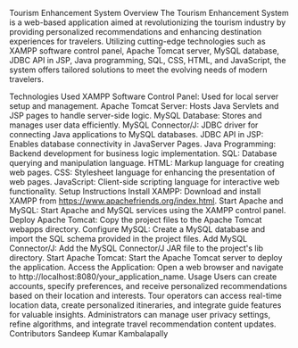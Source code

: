Tourism Enhancement System
Overview
The Tourism Enhancement System is a web-based application aimed at revolutionizing the tourism industry by providing personalized recommendations and enhancing destination experiences for travelers. Utilizing cutting-edge technologies such as XAMPP software control panel, Apache Tomcat server, MySQL database, JDBC API in JSP, Java programming, SQL, CSS, HTML, and JavaScript, the system offers tailored solutions to meet the evolving needs of modern travelers.

Technologies Used
XAMPP Software Control Panel: Used for local server setup and management.
Apache Tomcat Server: Hosts Java Servlets and JSP pages to handle server-side logic.
MySQL Database: Stores and manages user data efficiently.
MySQL Connector/J: JDBC driver for connecting Java applications to MySQL databases.
JDBC API in JSP: Enables database connectivity in JavaServer Pages.
Java Programming: Backend development for business logic implementation.
SQL: Database querying and manipulation language.
HTML: Markup language for creating web pages.
CSS: Stylesheet language for enhancing the presentation of web pages.
JavaScript: Client-side scripting language for interactive web functionality.
Setup Instructions
Install XAMPP: Download and install XAMPP from https://www.apachefriends.org/index.html.
Start Apache and MySQL: Start Apache and MySQL services using the XAMPP control panel.
Deploy Apache Tomcat: Copy the project files to the Apache Tomcat webapps directory.
Configure MySQL: Create a MySQL database and import the SQL schema provided in the project files.
Add MySQL Connector/J: Add the MySQL Connector/J JAR file to the project's lib directory.
Start Apache Tomcat: Start the Apache Tomcat server to deploy the application.
Access the Application: Open a web browser and navigate to http://localhost:8080/your_application_name.
Usage
Users can create accounts, specify preferences, and receive personalized recommendations based on their location and interests.
Tour operators can access real-time location data, create personalized itineraries, and integrate guide features for valuable insights.
Administrators can manage user privacy settings, refine algorithms, and integrate travel recommendation content updates.
Contributors
Sandeep Kumar Kambalapally
